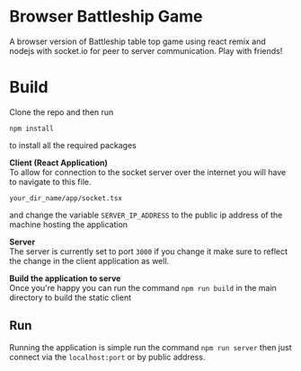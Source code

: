 # Browser Battleship Game
A browser version of Battleship table top game using react remix and nodejs with socket.io for peer to server communication.
Play with friends!


# Build
Clone the repo and then run
```
npm install
```
to install all the required packages

**Client (React Application)**\
To allow for connection to the socket server over the internet you will have to navigate to this file.
```
your_dir_name/app/socket.tsx
```
and change the variable ``SERVER_IP_ADDRESS``  to the public ip address of the machine hosting the application 

**Server**\
The server is currently set to port ``3000`` if you change it make sure to reflect the change in the client application as well.

**Build the application to serve**\
Once you're happy you can run the command ``npm run build`` in the main directory to build the static client


## Run
Running the application is simple run the command ``npm run server`` then just connect via the ``localhost:port`` or by public address.
